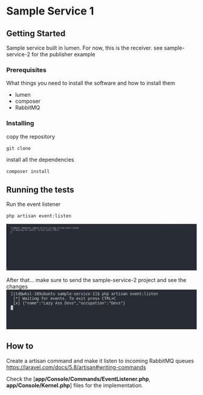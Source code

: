 # Sample Service 1

## Getting Started
Sample service built in lumen. For now, this is the receiver. see sample-service-2 for the publisher example

### Prerequisites

What things you need to install the software and how to install them
* lumen
* composer
* RabbitMQ

### Installing

copy the repository 
```
git clone
```

install all the dependencies
```
composer install
```

## Running the tests

Run the event listener
```
php artisan event:listen
```
![Event Listen](samples/1.png)

After that... make sure to send the sample-service-2 project and see the changes
![Event Listen2](samples/2.png)

## How to
Create a artisan command and make it listen to incoming RabbitMQ queues
https://laravel.com/docs/5.8/artisan#writing-commands

Check the [**app/Console/Commands/EventListener.php**, **app/Console/Kernel.php**] files for the implementation.
